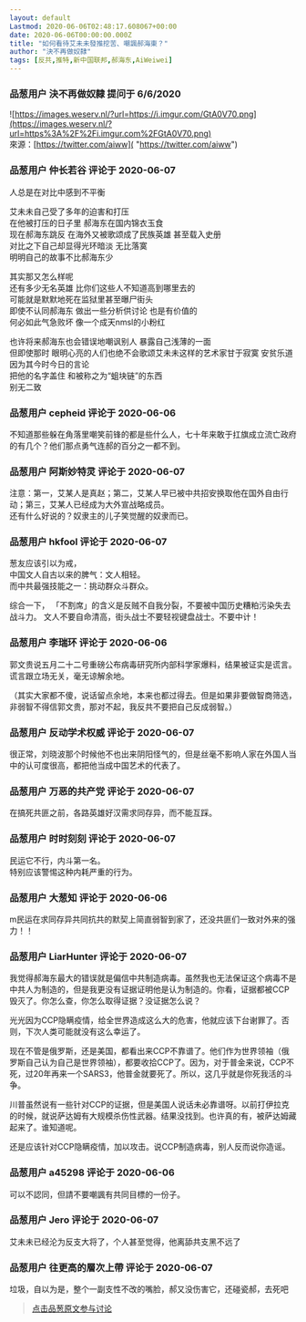```yaml
---
layout: default
Lastmod: 2020-06-06T02:48:17.608067+00:00
date: 2020-06-06T00:00:00.000Z
title: "如何看待艾未未發推挖苦、嘲諷郝海東？"
author: "決不再做奴隸"
tags: [反共,推特,新中国联邦,郝海东,AiWeiwei]
---
```



### 品葱用户 **決不再做奴隸** 提问于 6/6/2020
    
![https://images.weserv.nl/?url=https://i.imgur.com/GtA0V70.png](https://images.weserv.nl/?url=https%3A%2F%2Fi.imgur.com%2FGtA0V70.png)  
來源：[https://twitter.com/aiww]( "https://twitter.com/aiww")
    
                

### 品葱用户 **仲长若谷** 评论于 2020-06-07
        
人总是在对比中感到不平衡  
  
艾未未自己受了多年的迫害和打压  
在他被打压的日子里 郝海东在国内锦衣玉食  
现在郝海东跳反 在海外又被歌颂成了民族英雄 甚至载入史册   
对比之下自己却显得光环暗淡 无比落寞   
明明自己的故事不比郝海东少  
  
其实那又怎么样呢   
还有多少无名英雄 比你们这些人不知道高到哪里去的  
可能就是默默地死在监狱里甚至曝尸街头  
即使不认同郝海东 做出一些分析供讨论 也是有价值的  
何必如此气急败坏 像一个成天nmsl的小粉红  
  
也许将来郝海东也会错误地嘲讽别人 暴露自己浅薄的一面   
但即使那时 眼明心亮的人们也绝不会歌颂艾未未这样的艺术家甘于寂寞 安贫乐道  
因为其今时今日的言论   
把他的名字盖住 和被称之为“蛆块链”的东西   
别无二致
        
                

### 品葱用户 **cepheid** 评论于 2020-06-06
        
不知道那些躲在角落里嘲笑前锋的都是些什么人，七十年来敢于扛旗成立流亡政府的有几个？他们那点勇气连郝的百分之一都不到。
        
                

### 品葱用户 **阿斯妙特灵** 评论于 2020-06-07
        
注意：第一，艾某人是真赵；第二，艾某人早已被中共招安换取他在国外自由行动；第三，艾某人已经成为大外宣战略成员。  
还有什么好说的？奴隶主的儿子笑觉醒的奴隶而已。
        
                

### 品葱用户 **hkfool** 评论于 2020-06-07
        
葱友应该引以为戒，  
中国文人自古以来的脾气：文人相轻。  
而中共最强技能之一：挑动群众斗群众。  
  
综合一下， 「不割席」的含义是反贼不自我分裂，不要被中国历史糟粕污染失去战斗力。 文人不要自命清高，街头战士不要轻视键盘战士。不要中计！
        
                

### 品葱用户 **李瑞环** 评论于 2020-06-06
        
郭文贵说五月二十二号重磅公布病毒研究所内部科学家爆料，结果被证实是谎言。谎言跟立场无关，毫无谅解余地。  
  
（其实大家都不傻，说话留点余地，本来也都过得去。但是如果非要做智商筛选，非弱智不得信郭文贵，那对不起，我反共不要把自己反成弱智。）
        
                

### 品葱用户 **反动学术权威** 评论于 2020-06-07
        
很正常，刘晓波那个时候他不也出来阴阳怪气的，但是丝毫不影响人家在外国人当中的认可度很高，都把他当成中国艺术的代表了。
        
                

### 品葱用户 **万恶的共产党** 评论于 2020-06-07
        
在搞死共匪之前，各路英雄好汉需求同存异，而不能互踩。
        
                

### 品葱用户 **时时刻刻** 评论于 2020-06-07
        
民运它不行，内斗第一名。  
特别应该警惕这种内耗严重的行为。
        
                

### 品葱用户 **大葱知** 评论于 2020-06-06
        
m民运在求同存异共同抗共的默契上简直弱智到家了，还没共匪们一致对外来的强力！！
        
                

### 品葱用户 **LiarHunter** 评论于 2020-06-07
        
我觉得郝海东最大的错误就是偏信中共制造病毒。虽然我也无法保证这个病毒不是中共人为制造的，但是我更没有证据证明他是认为制造的。你看，证据都被CCP毁灭了。你怎么查，你怎么取得证据？没证据怎么说？  
  
光光因为CCP隐瞒疫情，给全世界造成这么大的危害，他就应该下台谢罪了。否则，下次人类可能就没有这么幸运了。  
  
现在不管是俄罗斯，还是美国，都看出来CCP不靠谱了。他们作为世界领袖（俄罗斯自己认为自己是世界领袖），都要收拾CCP了。因为，对于普金来说，CCP不死，过20年再来一个SARS3，他普金就要死了。所以，这几乎就是你死我活的斗争。  
  
川普虽然说有一些针对CCP的证据，但是美国人说话未必靠谱呀。以前打伊拉克的时候，就说萨达姆有大规模杀伤性武器。结果没找到。也许真的有，被萨达姆藏起来了。谁知道呢。  
  
还是应该针对CCP隐瞒疫情，加以攻击。说CCP制造病毒，别人反而说你造谣。
        
                

### 品葱用户 **a45298** 评论于 2020-06-06
        
可以不認同，但請不要嘲諷有共同目標的一份子。
        
                

### 品葱用户 **Jero** 评论于 2020-06-07
        
艾未未已经沦为反支大将了，个人甚至觉得，他离舔共支黑不远了
        
                

### 品葱用户 **往更高的層次上帶** 评论于 2020-06-07
        
垃圾，自以为是，整个一副支性不改的嘴脸，郝又没伤害它，还碰瓷郝，去死吧
        
                





> [点击品葱原文参与讨论](https://pincong.rocks/question/26825?warning)

